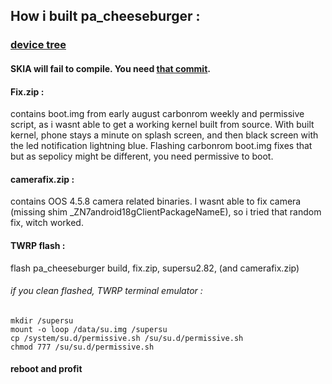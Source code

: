## How i built pa_cheeseburger :

### [device tree](https://github.com/dekefake/android_device_oneplus_cheeseburger)

#### SKIA will fail to compile. You need [that commit](https://github.com/AOSP-CAF/platform_external_skia/commit/9cd042619597a6d0ddf32adf7cb2574a07c033a7). 


#### Fix.zip :
contains boot.img from early august carbonrom weekly and permissive script, as i wasnt able to get a working kernel built from source. With built kernel, phone stays a minute on splash screen, and then black screen with the led notification lightning blue. Flashing carbonrom boot.img fixes that but as sepolicy might be different, you need permissive to boot.

#### camerafix.zip :
contains OOS 4.5.8 camera related binaries. I wasnt able to fix camera (missing shim _ZN7android18gClientPackageNameE), so i tried that random fix, witch worked.


#### TWRP flash :
flash pa_cheeseburger build, fix.zip, supersu2.82, (and camerafix.zip)


###### if you clean flashed, TWRP terminal emulator :

```
mkdir /supersu
mount -o loop /data/su.img /supersu
cp /system/su.d/permissive.sh /su/su.d/permissive.sh
chmod 777 /su/su.d/permissive.sh
```

#### reboot and profit

